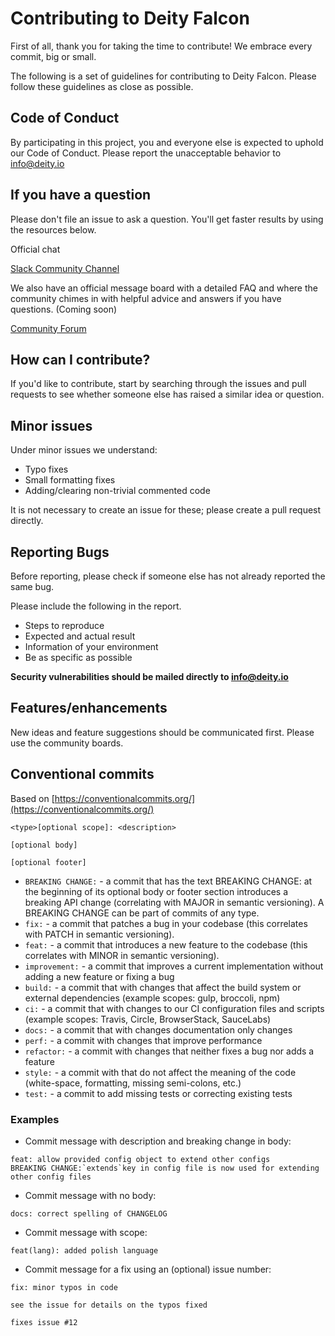 # Contributing to Deity Falcon

First of all, thank you for taking the time to contribute! We embrace every commit, big or small.

The following is a set of guidelines for contributing to Deity Falcon. Please follow these guidelines as close as possible.

## Code of Conduct

By participating in this project, you and everyone else is expected to uphold our Code of Conduct. Please report the unacceptable behavior to info@deity.io

## If you have a question

Please don't file an issue to ask a question. You'll get faster results by using the resources below.

Official chat

[Slack Community Channel](http://slack.deity.io)

We also have an official message board with a detailed FAQ and where the community chimes in with helpful advice and answers if you have questions. \(Coming soon\)

[Community Forum](http://community.deity.io)

## How can I contribute?

If you'd like to contribute, start by searching through the issues and pull requests to see whether someone else has raised a similar idea or question.

## Minor issues

Under minor issues we understand:

* Typo fixes
* Small formatting fixes
* Adding/clearing non-trivial commented code

It is not necessary to create an issue for these; please create a pull request directly.

## Reporting Bugs

Before reporting, please check if someone else has not already reported the same bug.

Please include the following in the report.

* Steps to reproduce
* Expected and actual result
* Information of your environment
* Be as specific as possible

**Security vulnerabilities should be mailed directly to info@deity.io**

## Features/enhancements

New ideas and feature suggestions should be communicated first. Please use the community boards.

## Conventional commits

Based on [https://conventionalcommits.org/](https://conventionalcommits.org/)

```text
<type>[optional scope]: <description>

[optional body]

[optional footer]
```

* `BREAKING CHANGE:` - a commit that has the text BREAKING CHANGE: at the beginning of its optional body or footer section introduces a breaking API change \(correlating with MAJOR in semantic versioning\). A BREAKING CHANGE can be part of commits of any type.
* `fix:` - a commit that patches a bug in your codebase \(this correlates with PATCH in semantic versioning\).
* `feat:` - a commit that introduces a new feature to the codebase \(this correlates with MINOR in semantic versioning\).
* `improvement:` - a commit that improves a current implementation without adding a new feature or fixing a bug
* `build:` - a commit that with changes that affect the build system or external dependencies \(example scopes: gulp, broccoli, npm\)
* `ci:` - a commit that with changes to our CI configuration files and scripts \(example scopes: Travis, Circle, BrowserStack, SauceLabs\)
* `docs:` - a commit that with changes documentation only changes
* `perf:` - a commit with changes that improve performance
* `refactor:` - a commit with changes that neither fixes a bug nor adds a feature
* `style:` - a commit with that do not affect the meaning of the code \(white-space, formatting, missing semi-colons, etc.\)
* `test:` - a commit to add missing tests or correcting existing tests

### Examples

* Commit message with description and breaking change in body:

```text
feat: allow provided config object to extend other configs
BREAKING CHANGE:`extends`key in config file is now used for extending other config files
```

* Commit message with no body:

```text
docs: correct spelling of CHANGELOG
```

* Commit message with scope:

```text
feat(lang): added polish language
```

* Commit message for a fix using an \(optional\) issue number:

```text
fix: minor typos in code

see the issue for details on the typos fixed

fixes issue #12
```

